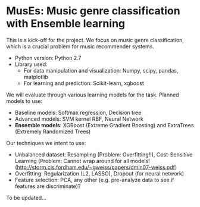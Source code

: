 # MusEs: **Mu**sic genre cla**s**sification with **E**n**s**emble learning

This is a kick-off for the project. We focus on music genre classification, which is a crucial problem for music recommender systems.

- Python version: Python 2.7
- Library used: 
	- For data manipulation and visualization: Numpy, scipy, pandas, matplotlib
	- For learning and prediction: Scikit-learn, xgboost


We will evaluate through various learning models for the task. Planned models to use:
- Baseline models: Softmax regression, Decision tree
- Advanced models: SVM kernel RBF, Neural Network
- **Ensemble models**: XGBoost (Extreme Gradient Boosting) and ExtraTrees (Extremely Randomized Trees)

Our techniques we intent to use:
- Unbalanced dataset: Resampling (Problem: Overfitting!!), Cost-Sensitive Learning (Problem: Cannot wrap around for all models! (http://storm.cis.fordham.edu/~gweiss/papers/dmin07-weiss.pdf)
- Overfitting: Regularization (L2, LASSO), Dropout (for neural network)
- Feature selection: PCA, any other (e.g. pre-analyze data to see if features are discriminate)?

To be updated...
